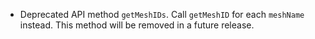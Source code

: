 - Deprecated API method `getMeshIDs`. Call `getMeshID` for each `meshName` instead. This method will be removed in a future release.